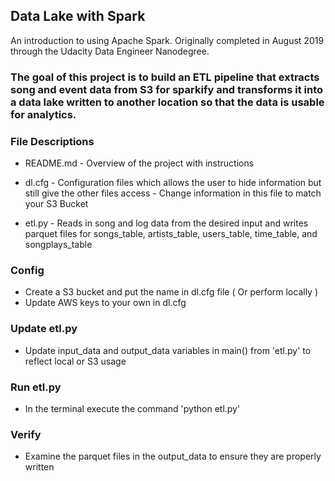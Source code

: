 ## Data Lake with Spark 
An introduction to using Apache Spark. Originally completed in August 2019 through the Udacity Data Engineer Nanodegree. 

### The goal of this project is to build an ETL pipeline that extracts song and event data from S3 for sparkify and transforms it into a data lake written to another location so that the data is usable for analytics. 

### File Descriptions 

* README.md - Overview of the project with instructions
* dl.cfg - Configuration files which allows the user to hide information but still give the other files access 
         - Change information in this file to match your S3 Bucket
         
* etl.py - Reads in song and log data from the desired input and writes parquet files for songs_table, artists_table, users_table, time_table, and songplays_table

### Config
* Create a S3 bucket and put the name in dl.cfg file ( Or perform locally ) 
* Update AWS keys to your own in dl.cfg

### Update etl.py
* Update input_data and output_data variables in main() from 'etl.py' to reflect local or S3 usage

### Run etl.py 
* In the terminal execute the command 'python etl.py'

### Verify 
* Examine the parquet files in the output_data to ensure they are properly written
